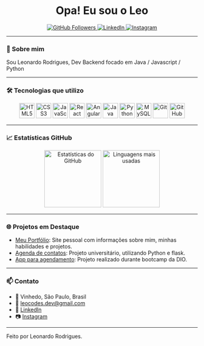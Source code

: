 <h1 align="center">Opa! Eu sou o Leo</h1>

<p align="center">
  <a href="https://github.com/leozecs">
    <img src="https://img.shields.io/github/followers/leozecs?label=Seguidores&style=social" alt="GitHub Followers">
  </a>
  <a href="https://www.linkedin.com/in/leocodesdev/">
    <img src="https://img.shields.io/badge/LinkedIn-Perfil-blue?logo=linkedin" alt="LinkedIn">
  </a>
  <a href="https://instagram.com/leozecs">
    <img src="https://img.shields.io/badge/Instagram-@leozecs-E4405F?logo=instagram&logoColor=white" alt="Instagram">
  </a>
</p>

---

### 🚀 Sobre mim

Sou Leonardo Rodrigues, Dev Backend focado em Java / Javascript / Python

---

### 🛠️ Tecnologias que utilizo

<div align="center">
  <img src="https://cdn.jsdelivr.net/gh/devicons/devicon/icons/html5/html5-original.svg" width="40" alt="HTML5" />
  <img src="https://cdn.jsdelivr.net/gh/devicons/devicon/icons/css3/css3-original.svg" width="40" alt="CSS3" />
  <img src="https://cdn.jsdelivr.net/gh/devicons/devicon/icons/javascript/javascript-original.svg" width="40" alt="JavaScript" />
  <img src="https://cdn.jsdelivr.net/gh/devicons/devicon/icons/react/react-original.svg" width="40" alt="React" />
  <img src="https://cdn.jsdelivr.net/gh/devicons/devicon/icons/angularjs/angularjs-original.svg" width="40" alt="Angular" />
  <img src="https://cdn.jsdelivr.net/gh/devicons/devicon/icons/java/java-original.svg" width="40" alt="Java" />
  <img src="https://cdn.jsdelivr.net/gh/devicons/devicon/icons/python/python-original.svg" width="40" alt="Python" />
  <img src="https://cdn.jsdelivr.net/gh/devicons/devicon/icons/mysql/mysql-original.svg" width="40" alt="MySQL" />
  <img src="https://cdn.jsdelivr.net/gh/devicons/devicon/icons/git/git-original.svg" width="40" alt="Git" />
  <img src="https://cdn.jsdelivr.net/gh/devicons/devicon/icons/github/github-original.svg" width="40" alt="GitHub" />
</div>

---

### 📈 Estatísticas GitHub

<p align="center">
  <img height="150em" src="https://github-readme-stats.vercel.app/api?username=leozecs&show_icons=true&theme=radical" alt="Estatísticas do GitHub" />
  <img height="150em" src="https://github-readme-stats.vercel.app/api/top-langs/?username=leozecs&layout=compact&langs_count=8&theme=radical" alt="Linguagens mais usadas" />
</p>

---

### 🌐 Projetos em Destaque

- [Meu Portfólio](https://leozecs.github.io): Site pessoal com informações sobre mim, minhas habilidades e projetos.
- [Agenda de contatos](https://github.com/leozecs/agenda-python): Projeto universitário, utilizando Python e flask.
- [App para agendamento](https://github.com/leozecs/barbershop-api): Projeto realizado durante bootcamp da DIO.

---

### 📫 Contato

- 📍 Vinhedo, São Paulo, Brasil
- 📧 [leocodes.dev@gmail.com](mailto:leocodes.dev@gmail.com)
- 💼 [LinkedIn](https://www.linkedin.com/in/leocodesdev/)
- 📷 [Instagram](https://instagram.com/leozecs)

---

Feito por Leonardo Rodrigues.

